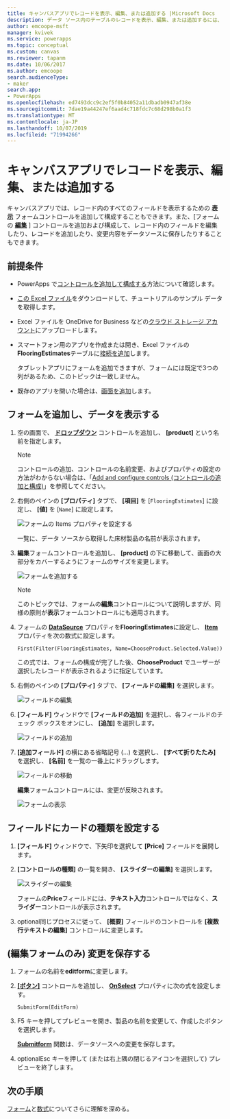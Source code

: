 ```yaml
---
title: キャンバスアプリでレコードを表示、編集、または追加する |Microsoft Docs
description: データ ソース内のテーブルのレコードを表示、編集、または追加するには、キャンバス アプリ フォームを使用します。
author: emcoope-msft
manager: kvivek
ms.service: powerapps
ms.topic: conceptual
ms.custom: canvas
ms.reviewer: tapanm
ms.date: 10/06/2017
ms.author: emcoope
search.audienceType:
- maker
search.app:
- PowerApps
ms.openlocfilehash: ed7493dcc9c2ef5f0b84052a11dbadb0947af38e
ms.sourcegitcommit: 7dae19a44247ef6aad4c718fdc7c68d298b0a1f3
ms.translationtype: MT
ms.contentlocale: ja-JP
ms.lasthandoff: 10/07/2019
ms.locfileid: "71994266"
---
```

# <a name="show-edit-or-add-a-record-in-a-canvas-app"></a>キャンバスアプリでレコードを表示、編集、または追加する

キャンバスアプリでは、レコード内のすべてのフィールドを表示するための **[表示](controls/control-form-detail.md)** フォームコントロールを追加して構成することもできます。また、[フォームの **[編集](controls/control-form-detail.md)** ] コントロールを追加および構成して、レコード内のフィールドを編集したり、レコードを追加したり、変更内容をデータソースに保存したりすることもできます。

## <a name="prerequisites"></a>前提条件

- PowerApps で[コントロールを追加して構成する](add-configure-controls.md)方法について確認します。
- [この Excel ファイル](https://az787822.vo.msecnd.net/documentation/get-started-from-data/FlooringEstimates.xlsx)をダウンロードして、チュートリアルのサンプル データを取得します。
- Excel ファイルを OneDrive for Business などの[クラウド ストレージ アカウント](connections/cloud-storage-blob-connections.md)にアップロードします。
- スマートフォン用のアプリを作成または開き、Excel ファイルの**FlooringEstimates**テーブルに[接続を追加](add-data-connection.md)します。

    タブレットアプリにフォームを追加できますが、フォームには既定で3つの列があるため、このトピックは一致しません。

- 既存のアプリを開いた場合は、[画面を追加](add-screen-context-variables.md)します。

## <a name="add-a-form-and-show-data"></a>フォームを追加し、データを表示する
1. 空の画面で、 **[ドロップダウン](controls/control-drop-down.md)** コントロールを追加し、 **[product]** という名前を指定します。

    > [!NOTE]
   > コントロールの追加、コントロールの名前変更、およびプロパティの設定の方法がわからない場合は、「[Add and configure controls (コントロールの追加と構成)](add-configure-controls.md)」を参照してください。

1. 右側のペインの **[プロパティ]** タブで、 **[項目]** を [`FlooringEstimates`] に設定し、 **[値]** を [`Name`] に設定します。

    ![フォームの Items プロパティを設定する](./media/add-form/items-property.png)

    一覧に、データ ソースから取得した床材製品の名前が表示されます。

1. **編集**フォームコントロールを追加し、 **[product]** の下に移動して、画面の大部分をカバーするようにフォームのサイズを変更します。

    ![フォームを追加する](./media/add-form/add-a-form.png)

    > [!NOTE]
   > このトピックでは、フォームの**編集**コントロールについて説明しますが、同様の原則が**表示**フォームコントロールにも適用されます。

1. フォームの **[DataSource](controls/control-form-detail.md)** プロパティを**FlooringEstimates**に設定し、 **[Item](controls/control-form-detail.md)** プロパティを次の数式に設定します。

    `First(Filter(FlooringEstimates, Name=ChooseProduct.Selected.Value))`

   この式では、フォームの構成が完了した後、**ChooseProduct** でユーザーが選択したレコードが表示されるように指定しています。

1. 右側のペインの **[プロパティ]** タブで、 **[フィールドの編集]** を選択します。

    ![フィールドの編集](./media/add-form/edit-fields.png)

1. **[フィールド]** ウィンドウで **[フィールドの追加]** を選択し、各フィールドのチェック ボックスをオンにし、 **[追加]** を選択します。

    ![フィールドの追加](./media/add-form/add-fields.png)

1. **[追加フィールド]** の横にある省略記号 (...) を選択し、 **[すべて折りたたみ]** を選択し、 **[名前]** を一覧の一番上にドラッグします。

    ![フィールドの移動](./media/add-form/move-field.png)

    **編集**フォームコントロールには、変更が反映されます。

    ![フォームの表示](./media/add-form/show-form1.png)

## <a name="set-the-card-type-for-a-field"></a>フィールドにカードの種類を設定する
1. **[フィールド]** ウィンドウで、下矢印を選択して **[Price]** フィールドを展開します。

1. **[コントロールの種類]** の一覧を開き、 **[スライダーの編集]** を選択します。

    ![スライダーの編集](./media/add-form/edit-slider.png)

    フォームの**Price**フィールドには、**テキスト入力**コントロールではなく、**スライダー**コントロールが表示されます。

1. optional同じプロセスに従って、 **[概要]** フィールドのコントロールを **[複数行テキストの編集]** コントロールに変更します。

## <a name="edit-form-only-save-changes"></a>(編集フォームのみ) 変更を保存する

1. フォームの名前を**editform**に変更します。

1. **[[ボタン]](controls/control-button.md)** コントロールを追加し、 **[OnSelect](controls/properties-core.md)** プロパティに次の式を設定します。

   `SubmitForm(EditForm)`

1. F5 キーを押してプレビューを開き、製品の名前を変更して、作成したボタンを選択します。

    **[Submitform](functions/function-form.md)** 関数は、データソースへの変更を保存します。

1. optionalEsc キーを押して (または右上隅の閉じるアイコンを選択して) プレビューを終了します。

## <a name="next-steps"></a>次の手順
[フォーム](working-with-forms.md)と[数式](working-with-formulas.md)についてさらに理解を深める。
